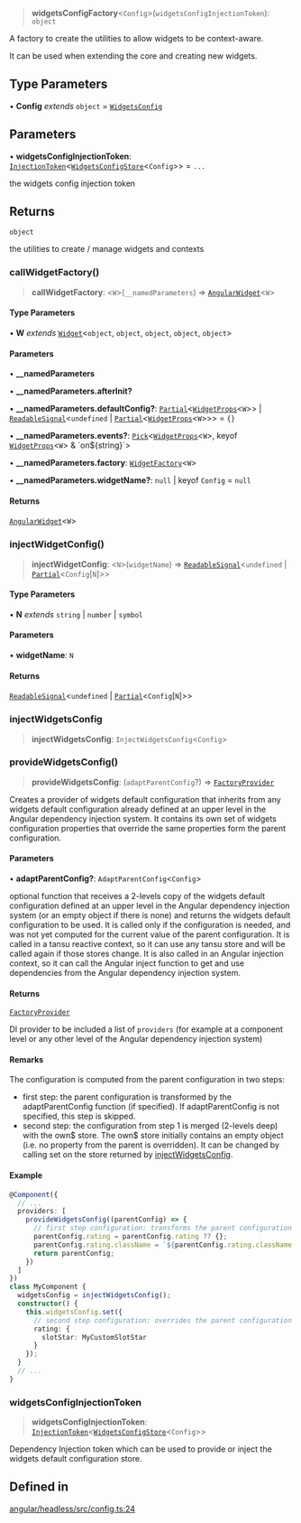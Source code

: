 > **widgetsConfigFactory**\<`Config`\>(`widgetsConfigInjectionToken`): `object`

A factory to create the utilities to allow widgets to be context-aware.

It can be used when extending the core and creating new widgets.

## Type Parameters

• **Config** *extends* `object` = [`WidgetsConfig`](../type-aliases/WidgetsConfig.md)

## Parameters

• **widgetsConfigInjectionToken**: [`InjectionToken`](https://angular.dev/api/core/InjectionToken)\<[`WidgetsConfigStore`](../type-aliases/WidgetsConfigStore.md)\<`Config`\>\> = `...`

the widgets config injection token

## Returns

`object`

the utilities to create / manage widgets and contexts

### callWidgetFactory()

> **callWidgetFactory**: \<`W`\>(`__namedParameters`) => [`AngularWidget`](../type-aliases/AngularWidget.md)\<`W`\>

#### Type Parameters

• **W** *extends* [`Widget`](../interfaces/Widget.md)\<`object`, `object`, `object`, `object`, `object`\>

#### Parameters

• **\_\_namedParameters**

• **\_\_namedParameters.afterInit?**

• **\_\_namedParameters.defaultConfig?**: [`Partial`](https://www.typescriptlang.org/docs/handbook/utility-types.html#partialtype)\<[`WidgetProps`](../type-aliases/WidgetProps.md)\<`W`\>\> \| [`ReadableSignal`](https://amadeusitgroup.github.io/tansu/interfaces/ReadableSignal.html)\<`undefined` \| [`Partial`](https://www.typescriptlang.org/docs/handbook/utility-types.html#partialtype)\<[`WidgetProps`](../type-aliases/WidgetProps.md)\<`W`\>\>\> = `{}`

• **\_\_namedParameters.events?**: [`Pick`](https://www.typescriptlang.org/docs/handbook/utility-types.html#picktype-keys)\<[`WidgetProps`](../type-aliases/WidgetProps.md)\<`W`\>, keyof [`WidgetProps`](../type-aliases/WidgetProps.md)\<`W`\> & \`on$\{string\}\`\>

• **\_\_namedParameters.factory**: [`WidgetFactory`](../type-aliases/WidgetFactory.md)\<`W`\>

• **\_\_namedParameters.widgetName?**: `null` \| keyof `Config` = `null`

#### Returns

[`AngularWidget`](../type-aliases/AngularWidget.md)\<`W`\>

### injectWidgetConfig()

> **injectWidgetConfig**: \<`N`\>(`widgetName`) => [`ReadableSignal`](https://amadeusitgroup.github.io/tansu/interfaces/ReadableSignal.html)\<`undefined` \| [`Partial`](https://www.typescriptlang.org/docs/handbook/utility-types.html#partialtype)\<`Config`\[`N`\]\>\>

#### Type Parameters

• **N** *extends* `string` \| `number` \| `symbol`

#### Parameters

• **widgetName**: `N`

#### Returns

[`ReadableSignal`](https://amadeusitgroup.github.io/tansu/interfaces/ReadableSignal.html)\<`undefined` \| [`Partial`](https://www.typescriptlang.org/docs/handbook/utility-types.html#partialtype)\<`Config`\[`N`\]\>\>

### injectWidgetsConfig

> **injectWidgetsConfig**: `InjectWidgetsConfig`\<`Config`\>

### provideWidgetsConfig()

> **provideWidgetsConfig**: (`adaptParentConfig`?) => [`FactoryProvider`](https://angular.dev/api/core/FactoryProvider)

Creates a provider of widgets default configuration that inherits from any widgets default configuration already defined at an upper level
in the Angular dependency injection system. It contains its own set of widgets configuration properties that override the same properties form
the parent configuration.

#### Parameters

• **adaptParentConfig?**: `AdaptParentConfig`\<`Config`\>

optional function that receives a 2-levels copy of the widgets default configuration
defined at an upper level in the Angular dependency injection system (or an empty object if there is none) and returns the widgets
default configuration to be used.
It is called only if the configuration is needed, and was not yet computed for the current value of the parent configuration.
It is called in a tansu reactive context, so it can use any tansu store and will be called again if those stores change.
It is also called in an Angular injection context, so it can call the Angular inject function to get and use dependencies from the
Angular dependency injection system.

#### Returns

[`FactoryProvider`](https://angular.dev/api/core/FactoryProvider)

DI provider to be included a list of `providers` (for example at a component level or
any other level of the Angular dependency injection system)

#### Remarks

The configuration is computed from the parent configuration in two steps:
- first step: the parent configuration is transformed by the adaptParentConfig function (if specified).
If adaptParentConfig is not specified, this step is skipped.
- second step: the configuration from step 1 is merged (2-levels deep) with the own$ store. The own$ store initially contains
an empty object (i.e. no property from the parent is overridden). It can be changed by calling set on the store returned by
[injectWidgetsConfig](injectWidgetsConfig.md).

#### Example

```typescript
@Component({
  // ...
  providers: [
    provideWidgetsConfig((parentConfig) => {
      // first step configuration: transforms the parent configuration
      parentConfig.rating = parentConfig.rating ?? {};
      parentConfig.rating.className = `${parentConfig.rating.className ?? ''} my-rating-extra-class`
      return parentConfig;
    })
  ]
})
class MyComponent {
  widgetsConfig = injectWidgetsConfig();
  constructor() {
    this.widgetsConfig.set({
      // second step configuration: overrides the parent configuration
      rating: {
        slotStar: MyCustomSlotStar
      }
    });
  }
  // ...
}
```

### widgetsConfigInjectionToken

> **widgetsConfigInjectionToken**: [`InjectionToken`](https://angular.dev/api/core/InjectionToken)\<[`WidgetsConfigStore`](../type-aliases/WidgetsConfigStore.md)\<`Config`\>\>

Dependency Injection token which can be used to provide or inject the widgets default configuration store.

## Defined in

[angular/headless/src/config.ts:24](https://github.com/AmadeusITGroup/AgnosUI/blob/71c22ea4d85011350f98ddbf320911e81bd7c93f/angular/headless/src/config.ts#L24)
